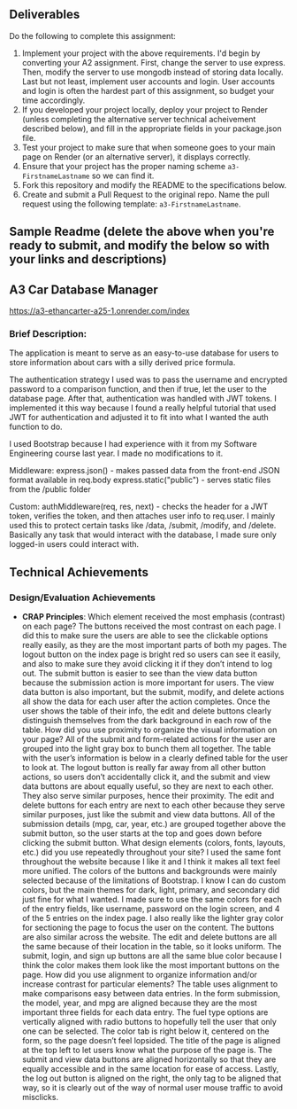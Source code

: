Deliverables
---

Do the following to complete this assignment:

1. Implement your project with the above requirements. I'd begin by converting your A2 assignment. First, change the server to use express. Then, modify the server to use mongodb instead of storing data locally. Last but not least, implement user accounts and login. User accounts and login is often the hardest part of this assignment, so budget your time accordingly.
2. If you developed your project locally, deploy your project to Render (unless completing the alternative server technical acheivement described below), and fill in the appropriate fields in your package.json file.
3. Test your project to make sure that when someone goes to your main page on Render (or an alternative server), it displays correctly.
4. Ensure that your project has the proper naming scheme `a3-FirstnameLastname` so we can find it.
5. Fork this repository and modify the README to the specifications below.
6. Create and submit a Pull Request to the original repo. Name the pull request using the following template: `a3-FirstnameLastname`.


Sample Readme (delete the above when you're ready to submit, and modify the below so with your links and descriptions)
---

## A3 Car Database Manager

https://a3-ethancarter-a25-1.onrender.com/index

### Brief Description:

The application is meant to serve as an easy-to-use database for users to store information about cars with a silly derived price formula.

The authentication strategy I used was to pass the username and encrypted password to a comparison function, and then if true, let the user to the database page. After that, authentication was handled with JWT tokens.
I implemented it this way because I found a really helpful tutorial that used JWT for authentication and adjusted it to fit into what I wanted the auth function to do.

I used Bootstrap because I had experience with it from my Software Engineering course last year. I made no modifications to it.

Middleware:
express.json() - makes passed data from the front-end JSON format available in req.body
express.static("public") - serves static files from the /public folder

Custom:
authMiddleware(req, res, next) - checks the header for a JWT token, verifies the token, and then attaches user info to req.user. I mainly used this to protect certain tasks like /data, /submit, /modify, and /delete.
Basically any task that would interact with the database, I made sure only logged-in users could interact with.

## Technical Achievements

### Design/Evaluation Achievements
- **CRAP Principles**:
Which element received the most emphasis (contrast) on each page?
The buttons received the most contrast on each page. I did this to make sure the users are able to see the clickable options really easily, as they are the most important parts of both my pages. The logout button on the index page is bright red so users can see it easily, and also to make sure they avoid clicking it if they don’t intend to log out. The submit button is easier to see than the view data button because the submission action is more important for users. The view data button is also important, but the submit, modify, and delete actions all show the data for each user after the action completes. Once the user shows the table of their info, the edit and delete buttons clearly distinguish themselves from the dark background in each row of the table.
How did you use proximity to organize the visual information on your page?
All of the submit and form-related actions for the user are grouped into the light gray box to bunch them all together. The table with the user’s information is below in a clearly defined table for the user to look at. The logout button is really far away from all other button actions, so users don’t accidentally click it, and the submit and view data buttons are about equally useful, so they are next to each other. They also serve similar purposes, hence their proximity. The edit and delete buttons for each entry are next to each other because they serve similar purposes, just like the submit and view data buttons. All of the submission details (mpg, car, year, etc.) are grouped together above the submit button, so the user starts at the top and goes down before clicking the submit button.
What design elements (colors, fonts, layouts, etc.) did you use repeatedly throughout your site?
I used the same font throughout the website because I like it and I think it makes all text feel more unified. The colors of the buttons and backgrounds were mainly selected because of the limitations of Bootstrap. I know I can do custom colors, but the main themes for dark, light, primary, and secondary did just fine for what I wanted. I made sure to use the same colors for each of the entry fields, like username, password on the login screen, and 4 of the 5 entries on the index page. I also really like the lighter gray color for sectioning the page to focus the user on the content. The buttons are also similar across the website. The edit and delete buttons are all the same because of their location in the table, so it looks uniform. The submit, login, and sign up buttons are all the same blue color because I think the color makes them look like the most important buttons on the page.
How did you use alignment to organize information and/or increase contrast for particular elements?
The table uses alignment to make comparisons easy between data entries. In the form submission, the model, year, and mpg are aligned because they are the most important three fields for each data entry. The fuel type options are vertically aligned with radio buttons to hopefully tell the user that only one can be selected. The color tab is right below it, centered on the form, so the page doesn’t feel lopsided. The title of the page is aligned at the top left to let users know what the purpose of the page is. The submit and view data buttons are aligned horizontally so that they are equally accessible and in the same location for ease of access. Lastly, the log out button is aligned on the right, the only tag to be aligned that way, so it is clearly out of the way of normal user mouse traffic to avoid misclicks.
